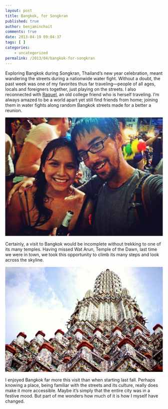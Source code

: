 ```yaml
---
layout: post
title: Bangkok, for Songkran
published: true
author: benjaminchait
comments: true
date: 2013-04-19 09:04:37
tags: [ ]
categories:
    - uncategorized
permalink: /2013/04/bangkok-for-songkran
---
```

Exploring Bangkok during Songkran, Thailand’s new year celebration, meant wandering the streets during a nationwide water fight. Without a doubt, the past week was one of my favorites thus far traveling—people of all ages, locals and foreigners together, just playing on the streets. I also reconnected with [Raquel][1], an old college friend who is herself traveling. I’m always amazed to be a world apart yet still find friends from home; joining them in water fights along random Bangkok streets made for a better a reunion.


![Raquel and Benjamin on Khao San Road][2] 

Certainly, a visit to Bangkok would be incomplete without trekking to one of its many temples. Having missed Wat Arun, Temple of the Dawn, last time we were in town, we took this opportunity to climb its many steps and look across the skyline.


![Wat Arun, Temple of the Dawn][3] 

I enjoyed Bangkok far more this visit than when starting last fall. Perhaps knowing a place, being familiar with the streets and its culture, really does make it more accessible. Maybe it’s simply that the entire city was in a festive mood. But part of me wonders how much of it is how I myself have changed.

 [1]: http://www.globaltumbleweed.com/
 [2]: /wp-content/uploads/media/img/2013/04-wp/20130419-230510.jpg
 [3]: /wp-content/uploads/media/img/2013/04-wp/20130419-230518.jpg